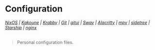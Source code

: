 # Configuration

###### [NixOS](etc/nixos/configuration.nix) | [Kakoune](config/kak/kakrc) | [Krabby](config/krabby/config.js) | [Git](config/git/config) | [gitui](config/gitui/key_config.ron) | [Sway](config/sway/config) | [Alacritty](config/alacritty/alacritty.yml) | [mpv](config/mpv/mpv.conf) | [sidetree](config/sidetree/sidetreerc) | [Starship](config/starship.toml) | [nginx](etc/nginx/nginx.conf)

> Personal configuration files.
